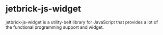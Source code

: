 jetbrick-js-widget
==================

jetbrick-js-widget is a utility-belt library for JavaScript that provides a lot of the functional programming support and widget.